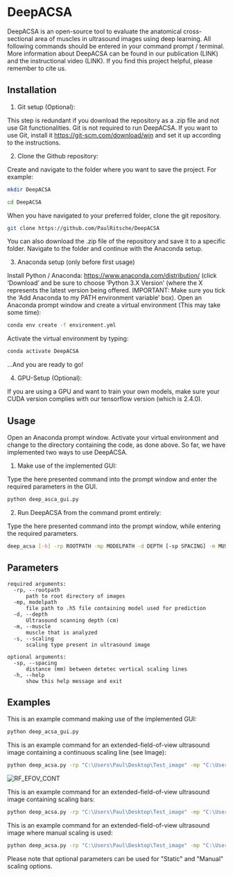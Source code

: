 # DeepACSA

DeepACSA is an open-source tool to evaluate the anatomical cross-sectional area of muscles in ultrasound images using deep learning.
All following commands should be entered in your command prompt / terminal.
More information about DeepACSA can be found in our publication (LINK) and the instructional video (LINK). 
If you find this project helpful, please remember to cite us. 

## Installation 

1. Git setup (Optional): 

This step is redundant if you download the repository as a .zip file and not use Git functionalities. Git is not required to run DeepACSA.
If you want to use Git, install it https://git-scm.com/download/win and set it up according to the instructions. 

2. Clone the Github repository:

Create and navigate to the folder where you want to save the project. For example:

```sh
mkdir DeepACSA
```
```sh
cd DeepACSA
```

When you have navigated to your preferred folder, clone the git repository.

```sh
git clone https://github.com/PaulRitsche/DeepACSA
```

You can also download the .zip file of the repository and save it to a specific folder. Navigate to the folder and continue with the Anaconda setup.

3. Anaconda setup (only before first usage)

Install Python / Anaconda: https://www.anaconda.com/distribution/ (click ‘Download’ and be sure to choose ‘Python 3.X Version’ (where the X represents the latest version being offered. IMPORTANT: Make sure you tick the ‘Add Anaconda to my PATH environment variable’ box).
Open an Anaconda prompt window and create a virtual environment (This may take some time):

```sh
conda env create -f environment.yml 
```

Activate the virtual environment by typing:

```sh
conda activate DeepACSA
```

...And you are ready to go!

4. GPU-Setup (Optional): 

If you are using a GPU and want to train your own models, make sure your CUDA version complies with our tensorflow version (which is 2.4.0). 

## Usage

Open an Anaconda prompt window.
Activate your virtual environment and change to the directory containing the code, as done above. So far, we have implemented two ways to use DeepACSA. 

1. Make use of the implemented GUI:

Type the here presented command into the prompt window and enter the required parameters in the GUI. 

```sh
python deep_asca_gui.py

```

2. Run DeepACSA from the command promt entirely:

Type the here presented command into the prompt window, while entering the required parameters. 

```sh
deep_acsa [-h] -rp ROOTPATH -mp MODELPATH -d DEPTH [-sp SPACING] -m MUSCLE -s SCALING

```

## Parameters

```console
required arguments:
  -rp, --rootpath 
      path to root directory of images
  -mp, modelpath
  	  file path to .h5 file containing model used for prediction
  -d, --depth
  	  Ultrasound scanning depth (cm)
  -m, --muscle
  	  muscle that is analyzed
  -s, --scaling
  	  scaling type present in ultrasound image

optional arguments:
  -sp, --spacing
  	  distance (mm) between detetec vertical scaling lines
  -h, --help
      show this help message and exit
```

## Examples

This is an example command making use of the implemented GUI:
```sh
python deep_acsa_gui.py 
```

This is an example command for an extended-field-of-view ultrasound image containing a continuous scaling line (see Image):
```sh
python deep_acsa.py -rp "C:\Users\Paul\Desktop\Test_image" -mp "C:\Users\Paul\Desktop\Test_image\model\model.h5" -d 6 -m "RF" -s "EFOV"
```
![RF_EFOV_CONT](https://user-images.githubusercontent.com/71383228/110342363-9a8fda80-802b-11eb-93ec-c643c499449a.jpg)

This is an example command for an extended-field-of-view ultrasound image containing scaling bars:
```sh
python deep_acsa.py -rp "C:\Users\Paul\Desktop\Test_image" -mp "C:\Users\Paul\Desktop\Test_image\model\model.h5" -d 6 -sp 5 -m "RF" -s "Static"
```
This is an example command for an extended-field-of-view ultrasound image where manual scaling is used:
```sh
python deep_acsa.py -rp "C:\Users\Paul\Desktop\Test_image" -mp "C:\Users\Paul\Desktop\Test_image\model\model.h5" -d 6 -sp 5 -m "RF" -s "Manual"
```
Please note that optional parameters can be used for "Static" and "Manual" scaling options. 
